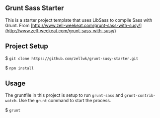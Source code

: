 ## Grunt Sass Starter 

This is a starter project template that uses LibSass to compile Sass with Grunt. From [http://www.zell-weekeat.com/grunt-sass-with-susy/](http://www.zell-weekeat.com/grunt-sass-with-susy/)

## Project Setup  

$ `git clone https://github.com/zellwk/grunt-susy-starter.git`

$ `npm install`


## Usage 

The gruntfile in this project is setup to run `grunt-sass` and `grunt-contrib-watch`. Use the `grunt` command to start the process. 

$ `grunt`